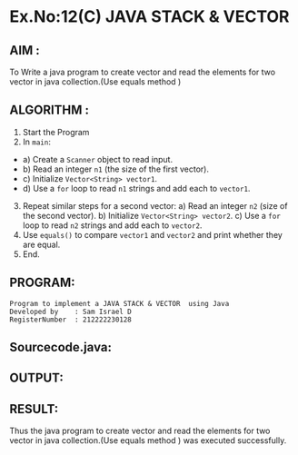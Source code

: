 # Ex.No:12(C)             JAVA STACK & VECTOR
 ## AIM :

To Write a java program to create vector and read the elements for two vector in java collection.(Use equals method )
## ALGORITHM :

1.	Start the Program
2.	In `main`:
-	a) Create a `Scanner` object to read input.
-	b) Read an integer `n1` (the size of the first vector).
-	c) Initialize `Vector<String> vector1`.
-	d) Use a `for` loop to read `n1` strings and add each to `vector1`.
3.	Repeat similar steps for a second vector:
a)	Read an integer `n2` (size of the second vector).
b)	Initialize `Vector<String> vector2`.
c)	Use a `for` loop to read `n2` strings and add each to `vector2`.
4.	Use `equals()` to compare `vector1` and `vector2` and print whether they are equal.
5.	End.



## PROGRAM:
 ```
Program to implement a JAVA STACK & VECTOR  using Java
Developed by    : Sam Israel D
RegisterNumber  : 212222230128
```

## Sourcecode.java:







## OUTPUT:



## RESULT:

Thus the java program to create vector and read the elements for two vector in java collection.(Use equals method ) was executed successfully.








